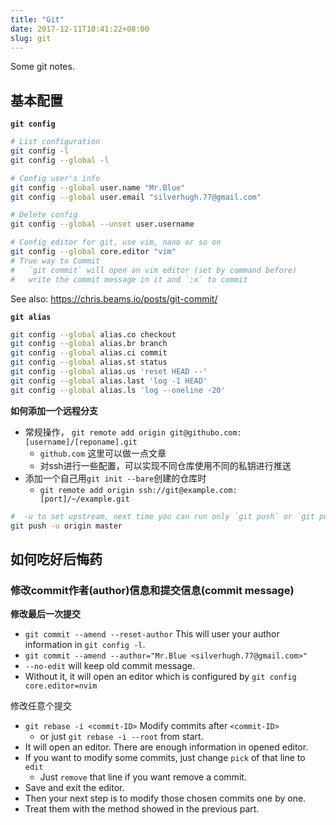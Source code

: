 ```yaml
---
title: "Git"
date: 2017-12-11T10:41:22+08:00
slug: git
---
```


Some git notes.

<!-- more -->

## 基本配置

**`git config`**

``` sh
# List configuration
git config -l
git config --global -l

# Config user's info
git config --global user.name "Mr.Blue"
git config --global user.email "silverhugh.77@gmail.com"

# Delete config
git config --global --unset user.username

# Config editor for git, use vim, nano or so on
git config --global core.editor "vim"
# True way to Commit
#   `git commit` will open an vim editor (set by command before)
#   write the commit message in it and `:x` to commit
```

See also: https://chris.beams.io/posts/git-commit/


**`git alias`**

``` sh
git config --global alias.co checkout
git config --global alias.br branch
git config --global alias.ci commit
git config --global alias.st status
git config --global alias.us 'reset HEAD --'
git config --global alias.last 'log -1 HEAD'
git config --global alias.ls 'log --oneline -20'
```

**如何添加一个远程分支**

- 常规操作， `git remote add origin git@githubo.com:[username]/[reponame].git`
  - `github.com` 这里可以做一点文章
  - 对ssh进行一些配置，可以实现不同仓库使用不同的私钥进行推送
- 添加一个自己用`git init --bare`创建的仓库时
  - `git remote add origin ssh://git@example.com:[port]/~/example.git`

``` sh
#  -u to set upstream, next time you can run only `git push` or `git pull`
git push -u origin master
```

## 如何吃好后悔药

### 修改commit作者(author)信息和提交信息(commit message)

**修改最后一次提交**

- `git commit --amend --reset-author` This will user your author information in `git config -l`.
- `git commit --amend --author="Mr.Blue <silverhugh.77@gmail.com>"`
- `--no-edit` will keep old commit message.
- Without it, it will open an editor which is configured by `git config core.editor=nvim`

修改任意个提交

- `git rebase -i <commit-ID>` Modify commits after `<commit-ID>`
  - or just `git rebase -i --root` from start.
- It will open an editor. There are enough information in opened editor.
- If you want to modify some commits, just change `pick` of that line to `edit`
  - Just `remove` that line if you want remove a commit.
- Save and exit the editor.
- Then your next step is to modify those chosen commits one by one.
- Treat them with the method showed in the previous part.
